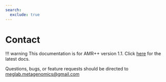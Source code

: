 ```yaml
---
search:
  exclude: true
---
```


# Contact

!!! warning
    This documentation is for AMR++ version 1.1. Click [here](../latest/introduction.md) for the latest docs.

Questions, bugs, or feature requests should be directed to meglab.metagenomics@gmail.com
